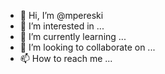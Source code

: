 - 👋 Hi, I’m @mpereski
- 👀 I’m interested in ...
- 🌱 I’m currently learning ...
- 💞️ I’m looking to collaborate on ...
- 📫 How to reach me ...

<!---
mpereski/mpereski is a ✨ special ✨ repository because its `README.md` (this file) appears on your GitHub profile.
You can click the Preview link to take a look at your changes.
--->
